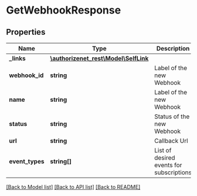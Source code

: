 # GetWebhookResponse

## Properties
Name | Type | Description | Notes
------------ | ------------- | ------------- | -------------
**_links** | [**\authorizenet_rest\Model\SelfLink**](SelfLink.md) |  | 
**webhook_id** | **string** | Label of the new Webhook | 
**name** | **string** | Label of the new Webhook | [optional] 
**status** | **string** | Status of the new Webhook | 
**url** | **string** | Callback Url | 
**event_types** | **string[]** | List of desired events for subscriptions | 

[[Back to Model list]](../README.md#documentation-for-models) [[Back to API list]](../README.md#documentation-for-api-endpoints) [[Back to README]](../README.md)


